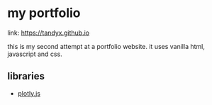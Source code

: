 # my portfolio

link: <https://tandyx.github.io>

this is my second attempt at a portfolio website. it uses vanilla html, javascript and css.

## libraries

- [plotly.js](https://plotly.com/javascript/)
